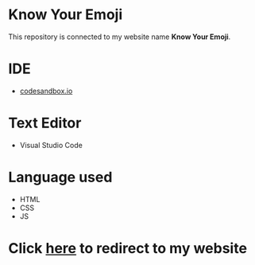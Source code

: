 # Know Your Emoji
This repository is connected to my website name **Know Your Emoji**. 

# IDE
- [codesandbox.io](https://codesandbox.io)

# Text Editor
- Visual Studio Code

# Language used 
- HTML
- CSS
- JS

# Click [here](https://https://neog-know-your-emoji.vercel.app/) to redirect to my website
